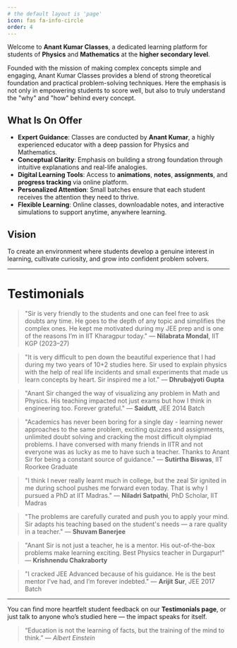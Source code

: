 ```yaml
---
# the default layout is 'page'
icon: fas fa-info-circle
order: 4
---
```



Welcome to **Anant Kumar Classes**, a dedicated learning platform for students of **Physics** and **Mathematics** at the **higher secondary level**.

Founded with the mission of making complex concepts simple and engaging, Anant Kumar Classes provides a blend of strong theoretical foundation and 
practical problem-solving techniques. Here the emphasis is not only in empowering students to score well, but also to truly understand the "why" 
and "how" behind every concept.

## What Is On Offer

- **Expert Guidance**: Classes are conducted by **Anant Kumar**, a highly experienced educator with a deep passion for Physics and Mathematics.
- **Conceptual Clarity**: Emphasis on building a strong foundation through intuitive explanations and real-life analogies.
- **Digital Learning Tools**: Access to **animations**, **notes**, **assignments**, and **progress tracking** via online platform.
- **Personalized Attention**: Small batches ensure that each student receives the attention they need to thrive.
- **Flexible Learning**: Online classes, downloadable notes, and interactive simulations to support anytime, anywhere learning.

## Vision

To create an environment where students develop a genuine interest in learning, cultivate curiosity, and grow into confident problem solvers.

---

# Testimonials

> "Sir is very friendly to the students and one can feel free to ask doubts any time. He goes to the depth of any topic and simplifies the complex ones.
> He kept me motivated during my JEE prep and is one of the reasons I’m in IIT Kharagpur today." 
> — **Nilabrata Mondal**, IIT KGP (2023–27)

> "It is very difficult to pen down the beautiful experience that I had during my two years of 10+2 studies here. Sir used to explain physics with the help of
> real life incidents and small experiments that made us learn concepts by heart.  Sir inspired me a lot."
> — **Dhrubajyoti Gupta**

> "Anant Sir changed the way of visualizing any problem in Math and Physics. His teaching impacted not just exams but how I think in engineering too. Forever grateful." 
> — **Saidutt**, JEE 2014 Batch

> "Academics has never been boring for a single day - learning newer approaches to the same problem,
> exciting quizzes and assignments, unlimited doubt solving and cracking the most difficult olympiad problems.  I have conversed with many friends in IITR and not
> everyone was as lucky as me to have such a teacher. Thanks to Anant Sir for being a constant source of guidance."
> — **Sutirtha Biswas**, IIT Roorkee Graduate

> "I think I never really learnt much in college, but the zeal Sir ignited in me during school pushes me forward even today. That is why I pursued a PhD at IIT Madras." 
> — **Niladri Satpathi**, PhD Scholar, IIT Madras

> "The problems are carefully curated and push you to apply your mind. Sir adapts his teaching based on the student's needs — a rare quality in a teacher." 
> — **Shuvam Banerjee**

> "Anant Sir is not just a teacher, he is a mentor. His out-of-the-box problems make learning exciting. Best Physics teacher in Durgapur!" 
> — **Krishnendu Chakraborty**

> "I cracked JEE Advanced because of his guidance. He is the best mentor I’ve had, and I’m forever indebted." 
> — **Arijit Sur**, JEE 2017 Batch

---

You can find more heartfelt student feedback on our **Testimonials page**, or just talk to anyone who’s studied here — the impact speaks for itself.

> “Education is not the learning of facts, but the training of the mind to think.” 
> — *Albert Einstein*
